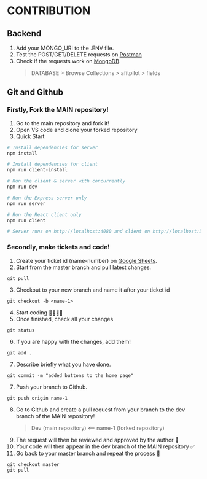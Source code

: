 # CONTRIBUTION

## Backend

1. Add your MONGO_URI to the .ENV file.
2. Test the POST/GET/DELETE requests on [Postman](https://app.getpostman.com/join-team?invite_code=901de6d626d9a713844b515e71a3395c&target_code=11ab854ea36d73b71c518f64290ceade)
3. Check if the requests work on [MongoDB](https://cloud.mongodb.com/).
   > DATABASE > Browse Collections > afitpilot > fields

## Git and Github

### Firstly, Fork the MAIN repository!

1. Go to the main repository and fork it!
2. Open VS code and clone your forked repository
3. Quick Start

```bash
# Install dependencies for server
npm install

# Install dependencies for client
npm run client-install

# Run the client & server with concurrently
npm run dev

# Run the Express server only
npm run server

# Run the React client only
npm run client

# Server runs on http://localhost:4080 and client on http://localhost:3000
```

### Secondly, make tickets and code!

1. Create your ticket id (name-number) on [Google Sheets](https://docs.google.com/spreadsheets/d/1kKUn01fwEMzRu1MTyYL9ec4WxLOuN9_IuVmes2zZxG0/edit#gid=0).
2. Start from the master branch and pull latest changes.

```
git pull
```

3. Checkout to your new branch and name it after your ticket id

```
git checkout -b <name-1>
```

4. Start coding 👨‍💻👩‍💻
5. Once finished, check all your changes

```
git status
```

6. If you are happy with the changes, add them!

```
git add .
```

7. Describe briefly what you have done.

```
git commit -m "added buttons to the home page"
```

7. Push your branch to Github.

```
git push origin name-1
```

8. Go to Github and create a pull request from your branch to the dev branch of the MAIN repository!
   > Dev (main repository) <== name-1 (forked repository)
9. The request will then be reviewed and approved by the author 🔎
10. Your code will then appear in the dev branch of the MAIN repository ✅
11. Go back to your master branch and repeat the process 🔁

```
git checkout master
git pull
```
